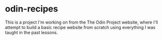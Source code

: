 # odin-recipes

This is a project I'm working on from the The Odin Project website, where I'll attempt to build a basic recipe website from scratch using everything I was taught in the past lessons.
